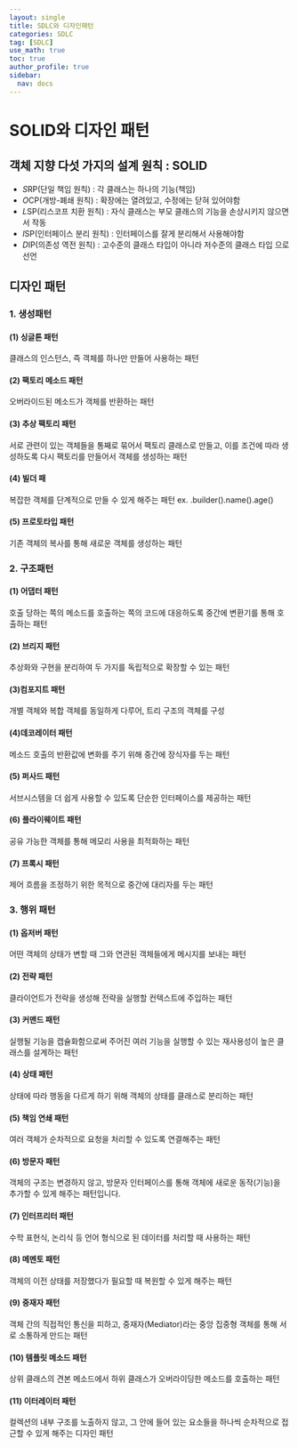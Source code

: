 ```yaml
---
layout: single
title: SDLC와 디자인패턴
categories: SDLC
tag: [SDLC]
use_math: true
toc: true
author_profile: true
sidebar:
  nav: docs
---
```


# SOLID와 디자인 패턴

## 객체 지향 다섯 가지의 설계 원칙 : SOLID
- *S*RP(단일 책임 원칙) : 각 클래스는 하나의 기능(책임)
- *O*CP(개방-폐쇄 원칙) : 확장에는 열려있고, 수정에는 닫혀 있어야함
- *L*SP(리스코프 치환 원칙) : 자식 클래스는 부모 클래스의 기능을 손상시키지 않으면서 작동
- *I*SP(인터페이스 분리 원칙) : 인터페이스를 잘게 분리해서 사용해야함 
- *D*IP(의존성 역전 원칙) : 고수준의 클래스 타입이 아니라 저수준의 클래스 타입 으로 선언 

## 디자인 패턴
### 1. 생성패턴

#### (1) 싱글톤 패턴
클래스의 인스턴스, 즉 객체를 하나만 만들어 사용하는 패턴

#### (2) 팩토리 메소드 패턴
오버라이드된 메소드가 객체를 반환하는 패턴

#### (3) 추상 팩토리 패턴
서로 관련이 있는 객체들을 통째로 묶어서 팩토리 클래스로 만들고, 이를 조건에 따라 생성하도록 다시 팩토리를 만들어서 객체를 생성하는 패턴
#### (4) 빌더 패
복잡한 객체를 단계적으로 만들 수 있게 해주는 패턴 ex. .builder().name().age()

#### (5) 프로토타입 패턴
기존 객체의 복사를 통해 새로운 객체를 생성하는 패턴

### 2. 구조패턴
#### (1) 어댑터 패턴
호출 당하는 쪽의 메소드를 호출하는 쪽의 코드에 대응하도록 중간에 변환기를 통해 호출하는 패턴

#### (2) 브리지 패턴
추상화와 구현을 분리하여 두 가지를 독립적으로 확장할 수 있는 패턴

#### (3)컴포지트 패턴
개별 객체와 복합 객체를 동일하게 다루어, 트리 구조의 객체를 구성

#### (4)데코레이터 패턴
메소드 호출의 반환값에 변화를 주기 위해 중간에 장식자를 두는 패턴

#### (5) 퍼사드 패턴
서브시스템을 더 쉽게 사용할 수 있도록 단순한 인터페이스를 제공하는 패턴

#### (6) 플라이웨이트 패턴
공유 가능한 객체를 통해 메모리 사용을 최적화하는 패턴

#### (7) 프록시 패턴
제어 흐름을 조정하기 위한 목적으로 중간에 대리자를 두는 패턴

### 3. 행위 패턴

#### (1) 옵저버 패턴
어떤 객체의 상태가 변할 때 그와 연관된 객체들에게 메시지를 보내는 패턴

#### (2) 전략 패턴
클라이언트가 전략을 생성해 전략을 실행할 컨텍스트에 주입하는 패턴

#### (3) 커맨드 패턴
실행될 기능을 캡슐화함으로써 주어진 여러 기능을 실행할 수 있는 재사용성이 높은 클래스를 설계하는 패턴

#### (4) 상태 패턴
상태에 따라 행동을 다르게 하기 위해 객체의 상태를 클래스로 분리하는 패턴

#### (5) 책임 연쇄 패턴
여러 객체가 순차적으로 요청을 처리할 수 있도록 연결해주는 패턴

#### (6) 방문자 패턴
객체의 구조는 변경하지 않고, 방문자 인터페이스를 통해  객체에 새로운 동작(기능)을 추가할 수 있게 해주는 패턴입니다.

#### (7) 인터프리터 패턴
수학 표현식, 논리식 등 언어 형식으로 된 데이터를 처리할 때 사용하는 패턴

#### (8) 메멘토 패턴
객체의 이전 상태를 저장했다가 필요할 때 복원할 수 있게 해주는 패턴

#### (9) 중재자 패턴
객체 간의 직접적인 통신을 피하고, 중재자(Mediator)라는 중앙 집중형 객체를 통해 서로 소통하게 만드는 패턴

#### (10) 템플릿 메소드 패턴
상위 클래스의 견본 메소드에서 하위 클래스가 오버라이딩한 메소드를 호출하는 패턴

#### (11) 이터레이터 패턴
컬렉션의 내부 구조를 노출하지 않고, 그 안에 들어 있는 요소들을 하나씩 순차적으로 접근할 수 있게 해주는 디자인 패턴